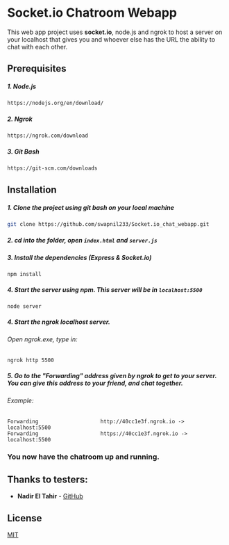 # Socket.io Chatroom Webapp

This web app project uses **socket.io**, node.js and ngrok to host a server on your localhost that gives you and whoever else has the URL the ability to chat with each other.

## Prerequisites
##### 1. Node.js
```bash
https://nodejs.org/en/download/
```

##### 2. Ngrok
```bash
https://ngrok.com/download
```

##### 3. Git Bash
```bash
https://git-scm.com/downloads
```


## Installation

##### 1. Clone the project using git bash on your local machine

```bash
git clone https://github.com/swapnil233/Socket.io_chat_webapp.git
```

##### 2. cd into the folder, open `index.html` and `server.js` 

##### 3. Install the dependencies (Express & Socket.io)
```
npm install
```

##### 4. Start the server using npm. This server will be in ```localhost:5500```
```
node server
```

##### 4. Start the ngrok localhost server. 
###### Open ngrok.exe, type in:
```
ngrok http 5500
```

##### 5. Go to the "Forwarding" address given by ngrok to get to your server. You can give this address to your friend, and chat together.
###### Example:

```
Forwarding                    http://40cc1e3f.ngrok.io -> localhost:5500
Forwarding                    https://40cc1e3f.ngrok.io -> localhost:5500
```

### You now have the chatroom up and running. 

## Thanks to testers:
* **Nadir El Tahir** - [GitHub](https://github.com/Couls) 

## License
[MIT](https://choosealicense.com/licenses/mit/)

